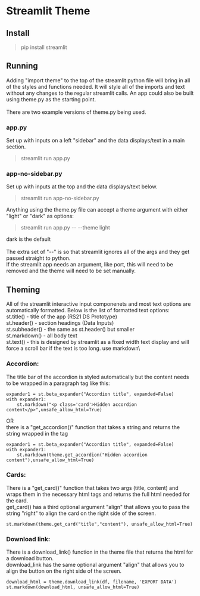# Streamlit Theme
## Install
> pip install streamlit

## Running
Adding "import theme" to the top of the streamlit python file will bring in all of the styles and functions needed. It will style all of the imports and text without any changes to the regular streamlit calls. An app could also be built using theme.py as the starting point.\
\
There are two example versions of theme.py being used.

### app.py 
Set up with inputs on a left "sidebar" and the data displays/text in a main section.
> streamlit run app.py

### app-no-sidebar.py 
Set up with inputs at the top and the data displays/text below.
> streamlit run app-no-sidebar.py

Anything using the theme.py file can accept a theme argument with either "light" or "dark" as options:
> streamlit run app.py -- --theme light

dark is the default\
\
The extra set of "--" is so that streamlit ignores all of the args and they get passed straight to python.\
If the streamlit app needs an argument, like port, this will need to be removed and the theme will need to be set manually.

## Theming
All of the streamlit interactive input componenets and most text options are automatically formatted. Below is the list of formatted text options:\
st.title() - title of the app (RS21 DS Prototype)\
st.header() - section headings (Data Inputs)\
st.subheader() - the same as st.header() but smaller\
st.markdown() - all body text\
st.text() - this is designed by streamlit as a fixed width text display and will force a scroll bar if the text is too long. use markdown\

### Accordion:
The title bar of the accordion is styled automatically but the content needs to be wrapped in a paragraph tag like this:
```
expander1 = st.beta_expander("Accordion title", expanded=False)
with expander1:
    st.markdown("<p class='card'>Hidden accordion content</p>",unsafe_allow_html=True)
```
OR\
there is a "get_accordion()" function that takes a string and returns the string wrapped in the tag
```
expander1 = st.beta_expander("Accordion title", expanded=False)
with expander1:
    st.markdown(theme.get_accordion("Hidden accordion content"),unsafe_allow_html=True)
```

### Cards:
There is a "get_card()" function that takes two args (title, content) and wraps them in the necessary html tags and returns the full html needed for the card.\
get_card() has a third optional argument "align" that allows you to pass the string "right" to align the card on the right side of the screen.
```
st.markdown(theme.get_card("title","content"), unsafe_allow_html=True)
```

### Download link:
There is a download_link() function in the theme file that returns the html for a download button.\
download_link has the same optional argument "align" that allows you to align the button on the right side of the screen.
```
download_html = theme.download_link(df, filename, 'EXPORT DATA')
st.markdown(download_html, unsafe_allow_html=True)
```
